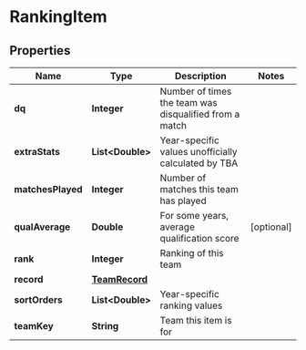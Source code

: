 
# RankingItem

## Properties
Name | Type | Description | Notes
------------ | ------------- | ------------- | -------------
**dq** | **Integer** | Number of times the team was disqualified from a match | 
**extraStats** | **List&lt;Double&gt;** | Year-specific values unofficially calculated by TBA | 
**matchesPlayed** | **Integer** | Number of matches this team has played | 
**qualAverage** | **Double** | For some years, average qualification score |  [optional]
**rank** | **Integer** | Ranking of this team | 
**record** | [**TeamRecord**](TeamRecord.md) |  | 
**sortOrders** | **List&lt;Double&gt;** | Year-specific ranking values | 
**teamKey** | **String** | Team this item is for | 



